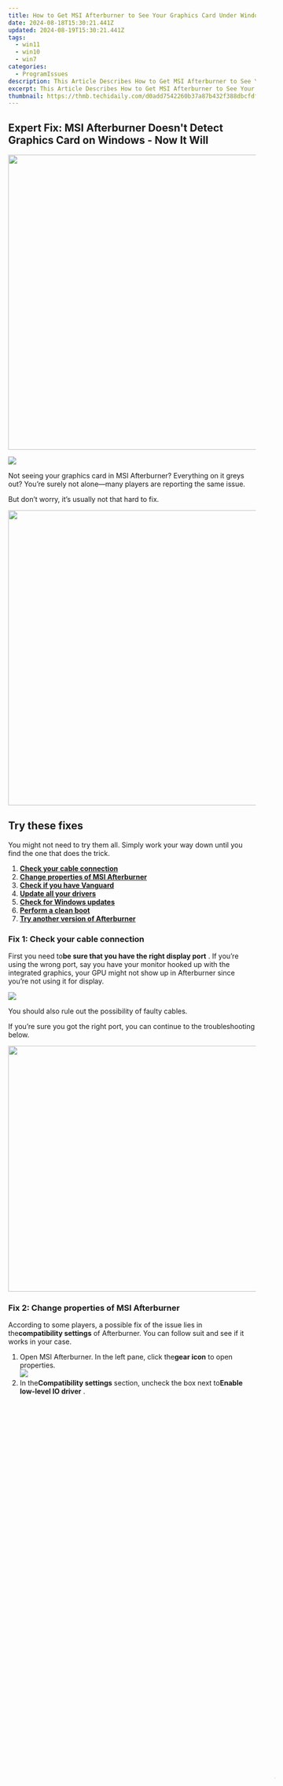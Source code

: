 ```yaml
---
title: How to Get MSI Afterburner to See Your Graphics Card Under Windows 10 or 11
date: 2024-08-18T15:30:21.441Z
updated: 2024-08-19T15:30:21.441Z
tags:
  - win11
  - win10
  - win7
categories:
  - ProgramIssues
description: This Article Describes How to Get MSI Afterburner to See Your Graphics Card Under Windows 10 or 11
excerpt: This Article Describes How to Get MSI Afterburner to See Your Graphics Card Under Windows 10 or 11
thumbnail: https://thmb.techidaily.com/d0add7542260b37a87b432f388dbcfdf91f7a9a63e5abfaa3c7c10c7e5faa6e1.jpg
---
```


## Expert Fix: MSI Afterburner Doesn't Detect Graphics Card on Windows - Now It Will

<!-- affiliate ads begin -->
<a href="https://appsumo.8odi.net/c/5597632/2082535/7443" target="_top" id="2082535"><img src="//a.impactradius-go.com/display-ad/7443-2082535" border="0" alt="" width="1200" height="600"/></a><img height="0" width="0" src="https://appsumo.8odi.net/i/5597632/2082535/7443" style="position:absolute;visibility:hidden;" border="0" />
<!-- affiliate ads end -->
![](https://images.drivereasy.com/wp-content/uploads/2021/09/msi-afterburner-featured.jpg)

 Not seeing your graphics card in MSI Afterburner? Everything on it greys out? You’re surely not alone—many players are reporting the same issue.

But don’t worry, it’s usually not that hard to fix.

<!-- affiliate ads begin -->
<a href="https://appsumo.8odi.net/c/5597632/2075482/7443" target="_top" id="2075482"><img src="//a.impactradius-go.com/display-ad/7443-2075482" border="0" alt="" width="1200" height="600"/></a><img height="0" width="0" src="https://appsumo.8odi.net/i/5597632/2075482/7443" style="position:absolute;visibility:hidden;" border="0" />
<!-- affiliate ads end -->
## Try these fixes

 You might not need to try them all. Simply work your way down until you find the one that does the trick.

1. [**Check your cable connection**](https://tools.techidaily.com/drivereasy/download/)
2. [**Change properties of MSI Afterburner**](https://tools.techidaily.com/drivereasy/download/)
3. [**Check if you have Vanguard**](https://tools.techidaily.com/drivereasy/download/)
4. [**Update all your drivers**](https://tools.techidaily.com/drivereasy/download/)
5. [**Check for Windows updates**](https://tools.techidaily.com/drivereasy/download/)
6. [**Perform a clean boot**](https://tools.techidaily.com/drivereasy/download/)
7. **[Try another version of Afterburner](https://tools.techidaily.com/drivereasy/download/)**

### Fix 1: Check your cable connection

 First you need to**be sure that you have the right display port** . If you’re using the wrong port, say you have your monitor hooked up with the integrated graphics, your GPU might not show up in Afterburner since you’re not using it for display.

![](https://images.drivereasy.com/wp-content/uploads/2021/09/dedicated-gpu-integrated-graphics-hdmi-1200x1200.jpg)

You should also rule out the possibility of faulty cables.

 If you’re sure you got the right port, you can continue to the troubleshooting below.

<!-- affiliate ads begin -->
<a href="https://appsumo.8odi.net/c/5597632/2087407/7443" target="_top" id="2087407"><img src="//a.impactradius-go.com/display-ad/7443-2087407" border="0" alt="" width="600" height="500"/></a><img height="0" width="0" src="https://appsumo.8odi.net/i/5597632/2087407/7443" style="position:absolute;visibility:hidden;" border="0" />
<!-- affiliate ads end -->
### Fix 2: Change properties of MSI Afterburner

 According to some players, a possible fix of the issue lies in the**compatibility settings** of Afterburner. You can follow suit and see if it works in your case.

1. Open MSI Afterburner. In the left pane, click the**gear icon** to open properties.  
![](https://images.drivereasy.com/wp-content/uploads/2021/09/msi-afterburner-settings-1.jpg)
2. In the**Compatibility settings** section, uncheck the box next to**Enable low-level IO driver** .  
<!-- affiliate ads begin -->
<span id="1793213">
					<video width="1080" height="1620" style="cursor:pointer"
           poster="//a.impactradius-go.com/display-clicktoplayimage/1793213.jpeg"
           onclick="if(!this.playClicked){this.play();this.setAttribute('controls',true);this.playClicked=true;}">
	   <source src="//a.impactradius-go.com/display-ad/19135-1793213">
	   <img src="//a.impactradius-go.com/display-clicktoplayimage/1793213.jpeg" style="border: none; height: 100%; width: 100%; object-fit: contain">
	</video>
	<div style="width:1080px;text-align:center"><a href="javascript:window.open(decodeURIComponent('https%3A%2F%2Ftinyland.pxf.io%2Fc%2F5597632%2F1793213%2F19135'), '_blank');void(0);">Click here</a></div>
</span>
<img height="0" width="0" src="https://imp.pxf.io/i/5597632/1793213/19135" style="position:absolute;visibility:hidden;" border="0" />
<!-- affiliate ads end -->
![](https://images.drivereasy.com/wp-content/uploads/2021/09/msi-afterburner-settings-2.jpg)
3. Restart your PC and check the results in MSI Afterburner.

If this trick doesn’t help you. take a look at the next one below.

<!-- affiliate ads begin -->
<a href="https://printrendy.pxf.io/c/5597632/1453719/17020" target="_top" id="1453719"><img src="//a.impactradius-go.com/display-ad/17020-1453719" border="0" alt="" width="300" height="250"/></a><img height="0" width="0" src="https://imp.pxf.io/i/5597632/1453719/17020" style="position:absolute;visibility:hidden;" border="0" />
<!-- affiliate ads end -->
### Fix 3: Check if you have Vanguard

 If you’re into Valorant, you might be familiar with**Vanguard** , the anti-cheat program. Records show that Vanguard is a big time trouble maker that is responsible for many game issues. And many players reported that it has something to do with Afterburner not detecting GPU. So if you have Vanguard on your system, you can try to disable/uninstall it and see if Afterburner works properly.

<!-- affiliate ads begin -->
<a href="https://secure.2checkout.com/order/checkout.php?PRODS=30901410&QTY=1&AFFILIATE=108875&CART=1"> <img src="https://secure.avangate.com/images/merchant/ce9a6fb2becc2d235e62b125e9260102/products/copy_1_copy_vMixCallScreenshot1-large.jpg" border="0"> vMix Pro - Software based live production. vMix Pro includes everything in vMix 4K plus 8 channels of Replay and 8 vMix Call 
This bundle includes Studio 200 for vMix from Virtualsetworks, HTTP Matrix 1.0 automation scheduler, and 4 introductory training videos from the Udemy vMix Basic to Amazing course. </a>
<!-- affiliate ads end -->
![](https://images.drivereasy.com/wp-content/uploads/2021/09/vanguard-task-manager.jpg)

If you don’t have Vanguard, simply move on to the next fix.

<!-- affiliate ads begin -->
<a href="https://vapordna.pxf.io/c/5597632/1494880/17238" target="_top" id="1494880"><img src="//a.impactradius-go.com/display-ad/17238-1494880" border="0" alt="" width="728" height="90"/></a><img height="0" width="0" src="https://imp.pxf.io/i/5597632/1494880/17238" style="position:absolute;visibility:hidden;" border="0" />
<!-- affiliate ads end -->
### Fix 4: Update all your drivers

 If you’re not seeing your GPU in MSI Afterburner, chances are you might be using**a buggy or outdated graphics driver** . In fact, for your rig to function properly, you should always make sure you have all the drivers up to date.

 You can update drivers manually, by visiting the graphics, motherboard manufacturers one by one, finding the latest correct installers and installing step by step. But if you don’t have the time or patience to update manually, you can do it automatically with Driver Easy.

1. **[Download](https://tools.techidaily.com/drivereasy/download/)**  and install Driver Easy.
2. Run Driver Easy and click the **Scan Now** button. Driver Easy will then scan your computer and detect any problem drivers.  
![](https://images.drivereasy.com/wp-content/uploads/2020/12/last-scan-never.png)
3. Click **Update All** to automatically download and install the correct version of _all_ the drivers that are missing or out of date on your system.  
 (This requires the **[Pro version](https://tools.techidaily.com/drivereasy/download/)**  – you’ll be prompted to upgrade when you click Update All. If you don’t want to pay for the Pro version, you can still download and install all the drivers you need with the free version; you just have to download them one at a time, and manually install them, the normal Windows way.)  
![](https://images.drivereasy.com/wp-content/uploads/2020/09/de-killer-networking-rtx-2060-clean.jpg)

**The Pro version of Driver Easy** comes with _full technical support_ . If you need assistance, please contact **Driver Easy’s support team** at **[support@drivereasy.com](https://tools.techidaily.com/drivereasy/download/) .**

 After updating all your drivers, restart your PC and check if Afterburner is working properly.

 If the latest drivers don’t give you luck, you can continue to the next method.

### Fix 5: Check for Windows updates

 Windows updates help you avoid most of the**software compatibility issues** . You should always make sure you’re on the latest system.

1. On your keyboard, press**Win+I** (the Windows logo key and the i key) to open the Windows Settings app. Click**Update & Security** .  
![update & security](https://images.drivereasy.com/wp-content/uploads/2020/10/update-security-2.jpg)
2. Click**Check for updates** . Windows will then download and install the available patches. It might take some time (up to 30 mins).  
![](https://images.drivereasy.com/wp-content/uploads/2020/08/windows-security-update-click-check-for-update.jpg)

 To confirm you’ve installed _all_  the system updates, **repeat these steps** until it prompts “You’re up to date” when you click **Check for updates** .

 Once done, restart your computer and check if MSI Afterburner is running correctly.

If the issue lingers on, you can continue to the next fix.

### Fix 6: Perform a clean boot

 In addition to Vanguard, you should check if there’re other interferences in your system. You can start by**doing a clean boot** , which only starts the PC with the minimum set of services and programs.

1. On your keyboard, press**Win+R** (the Windows logo key and the r key) at the same time to invoke the Run box. Type or paste**msconfig** and click**OK** .  
<!-- affiliate ads begin -->
<a href="https://secure.2checkout.com/order/checkout.php?PRODS=33729450&QTY=1&AFFILIATE=108875&CART=1"><img src="https://secure.avangate.com/images/merchant/7f687767ccf20fcea1c9dc4a5adc2326/Digisigner_banner_728_x_90_color_version.png" border="0"></a>
<!-- affiliate ads end -->
![](https://images.drivereasy.com/wp-content/uploads/2020/11/msconfig-clean-boot-1.jpg)
2. In the pop-up window, navigate to the **Services**  tab and check the box next to **Hide all Microsoft services** .  
![](https://images.drivereasy.com/wp-content/uploads/2020/09/msconfig-hide-all-windows-services.jpg)
3. **Uncheck**  all the services EXCEPT those belong to your hardware manufacturers, such as **Realtek** , **AMD** , **NVIDIA** ,**Logitech** and **Intel** . Then click **OK**  to apply the changes.  
![](https://images.drivereasy.com/wp-content/uploads/2020/09/msconfig-disable-services-except-gpu-audio.jpg)
4. On your keyboard, press **Ctrl** , **Shift**  and **Esc**  at the same time to open Task Manager, then navigate to the **Startup**  tab.  
![](https://images.drivereasy.com/wp-content/uploads/2020/08/task-manager-startup.jpg)
5. One at a time, select any programs you suspect might be interfering, and click **Disable** .  
<!-- affiliate ads begin -->
<a href="https://estore.winxdvd.com/order/checkout.php?PRODS=4612444&QTY=1&AFFILIATE=108875&CART=1"><img src="https://www.winxdvd.com/affiliate/new-banner/pt-728x90.jpg" border="0"></a>
<!-- affiliate ads end -->
![](https://images.drivereasy.com/wp-content/uploads/2020/08/task-manager-startup-disable-startup-program.jpg)
6. Restart your PC.

 If Afterburner works after the clean boot, you can root out the offenders by repeating the steps and disabling only half of the services and programs.

If the issue persists, you can try the next solution below.

<!-- affiliate ads begin -->
<a href="https://order.glarysoft.com/order/checkout.php?PRODS=35408920&QTY=1&AFFILIATE=108875&CART=1"><img src="https://secure.avangate.com/images/merchant/6734fa703f6633ab896eecbdfad8953a/products/FR-200-1.png" border="0">Glarysoft File Recovery Pro - Helps to recover your lost file/data, even permanently deleted data. </a>
<!-- affiliate ads end -->
### Fix 7: Try another version of Afterburner

 If none of the fixes can help you, you can try to reinstall MSI Afterburner. This should reset profiles and fix possible issues during installation. Instead of installing the same version, this time you can try the previous and beta ones, which can be easily found on[Guru3D.com](https://www.guru3d.com/files/index.html) .

---

 Hopefully this post helps you get MSI Afterburner working again. If you have any questions or ideas, feel free to drop a line in the comments below.

* [MSI](https://tools.techidaily.com/drivereasy/download/)

<ins class="adsbygoogle"
     style="display:block"
     data-ad-format="autorelaxed"
     data-ad-client="ca-pub-7571918770474297"
     data-ad-slot="1223367746"></ins>



<ins class="adsbygoogle"
     style="display:block"
     data-ad-client="ca-pub-7571918770474297"
     data-ad-slot="8358498916"
     data-ad-format="auto"
     data-full-width-responsive="true"></ins>

<span class="atpl-alsoreadstyle">Also read:</span>
<div><ul>
<li><a href="https://vp-tips.techidaily.com/new-2024-approved-in-depth-analysis-and-methods-with-morphvox-sound-alteration/"><u>[New] 2024 Approved  In-Depth Analysis and Methods with MorphVOX Sound Alteration</u></a></li>
<li><a href="https://video-screen-grab.techidaily.com/new-in-2024-professional-video-file-preservation-six-essential-steps-for-windows-11/"><u>[New] In 2024, Professional Video File Preservation  Six Essential Steps for Windows 11</u></a></li>
<li><a href="https://facebook-video-content.techidaily.com/updated-2024-approved-engage-enlighten-and-enthrall-with-immersive-facebook-sharing/"><u>[Updated] 2024 Approved  Engage, Enlighten and Enthrall with Immersive Facebook Sharing</u></a></li>
<li><a href="https://screen-recording.techidaily.com/updated-2024-approved-lead-the-charge-with-our-12-best-tycoon-games-ever-played/"><u>[Updated] 2024 Approved  Lead the Charge with Our #12 Best Tycoon Games Ever Played</u></a></li>
<li><a href="https://fox-helps.techidaily.com/updated-2024-approved-prime-time-top-10-methods-for-flawless-cricket-broadcasts/"><u>[Updated] 2024 Approved  Prime Time  Top 10 Methods for Flawless Cricket Broadcasts</u></a></li>
<li><a href="https://vp-tips.techidaily.com/updated-advanced-windows-based-editors-for-high-quality-videography/"><u>[Updated] Advanced Windows-Based Editors for High-Quality Videography</u></a></li>
<li><a href="https://digital-screen-recording.techidaily.com/updated-in-2024-vidma-to-go-screen-record-and-beyond-alternatives/"><u>[Updated] In 2024, Vidma to Go  Screen Record and Beyond Alternatives</u></a></li>
<li><a href="https://tiktok-video-recordings.techidaily.com/updated-unveil-the-secrets-of-exceptional-tiktok-intro-videos-mac-for-2024/"><u>[Updated] Unveil the Secrets of Exceptional TikTok Intro Videos (Mac) for 2024</u></a></li>
<li><a href="https://youtube-clips.techidaily.com/2024-approved-elevating-visual-experience-youtubes-quality-boosting-guide/"><u>2024 Approved  Elevating Visual Experience  YouTube's Quality Boosting Guide</u></a></li>
<li><a href="https://youtube-sure.techidaily.com/al-identity-building-crafting-perfect-channel-images-for-2024/"><u>Digital Identity Building  Crafting Perfect Channel Images for 2024</u></a></li>
<li><a href="https://driver-download.techidaily.com/1722974307456-easy-to-download-drivers-for-your-targeus-docking-station-start-now/"><u>Easy-to-Download Drivers for Your Targeus Docking Station - Start Now!</u></a></li>
<li><a href="https://win-able.techidaily.com/effective-solutions-for-correcting-mlb-the-show-2021s-server-problems/"><u>Effective Solutions for Correcting MLB The Show 2021'S Server Problems</u></a></li>
<li><a href="https://win-able.techidaily.com/efficiently-managing-high-cpu-usage-issues-in-chrome-browser/"><u>Efficiently Managing High CPU Usage Issues in Chrome Browser</u></a></li>
<li><a href="https://win-able.techidaily.com/elevate-your-gaming-boosting-horizon-zero-dawns-speed-and-efficiency/"><u>Elevate Your Gaming: Boosting Horizon Zero Dawn's Speed and Efficiency</u></a></li>
<li><a href="https://win-able.techidaily.com/elex-ii-stability-issues-resolved-how-to-stop-game-crashes-on-pc/"><u>Elex II Stability Issues Resolved: How to Stop Game Crashes on PC</u></a></li>
<li><a href="https://some-knowledge.techidaily.com/explore-androids-leading-music-video-watching-tools-for-2024/"><u>Explore Android's Leading Music Video Watching Tools for 2024</u></a></li>
<li><a href="https://win-able.techidaily.com/fixed-how-to-resolve-warno-game-crashes-on-your-computer/"><u>FIXED: How to Resolve Warno Game Crashes on Your Computer</u></a></li>
<li><a href="https://win-able.techidaily.com/fixing-counter-strike-16-not-starting-correctly-expert-advice/"><u>Fixing Counter-Strike 1.6 Not Starting Correctly – Expert Advice</u></a></li>
<li><a href="https://win-able.techidaily.com/get-your-discord-streaming-up-and-running-overlay-issues-no-more/"><u>Get Your Discord Streaming Up & Running - Overlay Issues No More!</u></a></li>
<li><a href="https://win-able.techidaily.com/guide-to-overcoming-sea-of-thieves-stability-issues/"><u>Guide to Overcoming Sea of Thieves Stability Issues</u></a></li>
<li><a href="https://win-able.techidaily.com/halo-infinite-smoother-than-ever-fix-for-graphics-glitches-unveiled/"><u>Halo Infinite Smoother Than Ever! Fix for Graphics Glitches Unveiled</u></a></li>
<li><a href="https://android-frp.techidaily.com/how-to-bypass-google-frp-lock-on-nubia-red-magic-9-pro-devices-by-drfone-android/"><u>How to Bypass Google FRP Lock on Nubia Red Magic 9 Pro Devices</u></a></li>
<li><a href="https://win-able.techidaily.com/how-to-enable-msi-afterburner-detection-for-your-graphics-card-on-windows-10-or-11/"><u>How to Enable MSI Afterburner Detection for Your Graphics Card on Windows 10 or 11</u></a></li>
<li><a href="https://unlock-android.techidaily.com/how-to-reset-a-locked-itel-p55t-phone-by-drfone-android/"><u>How to Reset a Locked Itel P55T Phone</u></a></li>
<li><a href="https://location-social.techidaily.com/in-2024-3-things-you-must-know-about-fake-snapchat-location-on-samsung-galaxy-a14-5g-drfone-by-drfone-virtual-android/"><u>In 2024, 3 Things You Must Know about Fake Snapchat Location On Samsung Galaxy A14 5G | Dr.fone</u></a></li>
<li><a href="https://ios-location-track.techidaily.com/in-2024-9-best-phone-monitoring-apps-for-apple-iphone-7-drfone-by-drfone-virtual-ios/"><u>In 2024, 9 Best Phone Monitoring Apps for Apple iPhone 7 | Dr.fone</u></a></li>
<li><a href="https://location-social.techidaily.com/in-2024-how-to-change-gps-location-on-oppo-a1x-5g-easily-and-safely-drfone-by-drfone-virtual-android/"><u>In 2024, How to Change GPS Location on Oppo A1x 5G Easily & Safely | Dr.fone</u></a></li>
<li><a href="https://phone-solutions.techidaily.com/in-2024-looking-for-a-location-changer-on-vivo-v29e-look-no-further-drfone-by-drfone-virtual-android/"><u>In 2024, Looking For A Location Changer On Vivo V29e? Look No Further | Dr.fone</u></a></li>
<li><a href="https://win-able.techidaily.com/1723001364236-launch-problems-in-valorant-heres-how-you-can-resolve-them-on-your-pc-latest-tips/"><u>Launch Problems in Valorant? Here's How You Can Resolve Them on Your PC - Latest Tips</u></a></li>
<li><a href="https://win-able.techidaily.com/master-class-resolving-gameplay-jitters-for-enhanced-performance-and-elevated-fps-in-the-current-year/"><u>Master Class: Resolving Gameplay Jitters for Enhanced Performance & Elevated FPS in the Current Year</u></a></li>
<li><a href="https://win-able.techidaily.com/mastering-nvidia-geforce-stability-fixing-problematic-closures-for-a-seamless-gaming-experience/"><u>Mastering NVIDIA GeForce Stability: Fixing Problematic Closures for a Seamless Gaming Experience</u></a></li>
<li><a href="https://win-able.techidaily.com/metro-exodus-pc-enhanced-ed-persistent-crash-issues-resolved/"><u>Metro Exodus PC Enhanced Ed.: Persistent Crash Issues Resolved?</u></a></li>
<li><a href="https://win-able.techidaily.com/overcome-terraria-stability-issues-with-new-2024-fixes-and-hacks/"><u>Overcome Terraria Stability Issues with New 2024 Fixes and Hacks</u></a></li>
<li><a href="https://win-able.techidaily.com/overcoming-initial-errors-how-to-start-football-manager-2023/"><u>Overcoming Initial Errors – How to Start Football Manager 2023</u></a></li>
<li><a href="https://facebook-videos.techidaily.com/overcoming-uneven-sound-in-fb-video-playback/"><u>Overcoming Uneven Sound in FB Video Playback</u></a></li>
<li><a href="https://win-able.techidaily.com/pc-issues-solving-stutter-problems-in-sifu-fps-gameplay/"><u>PC Issues: Solving 'Stutter' Problems in Sifu FPS Gameplay</u></a></li>
<li><a href="https://win-able.techidaily.com/pharmacogenomics-can-influence-the-risk-of-drug-induced-liver-injury-dili-by-affecting-drug-metabolism-pathways/"><u>Pharmacogenomics Can Influence the Risk of Drug-Induced Liver Injury (DILI) by Affecting Drug Metabolism Pathways.</u></a></li>
<li><a href="https://win-able.techidaily.com/resolved-troubleshooting-guide-for-minecraft-error-code-exit-0-explained/"><u>Resolved: Troubleshooting Guide for Minecraft Error - Code 'Exit 0' Explained</u></a></li>
<li><a href="https://win-able.techidaily.com/resolving-continuous-crash-issues-in-elex-ii-tips-for-pc-gamers/"><u>Resolving Continuous Crash Issues in Elex II - Tips for PC Gamers</u></a></li>
<li><a href="https://win-able.techidaily.com/solving-terrarias-lost-connections-a-guide-with-proven-techniques-6/"><u>Solving Terraria's Lost Connections: A Guide with Proven Techniques (6)</u></a></li>
<li><a href="https://win-able.techidaily.com/solving-the-lag-and-stutter-problem-in-fortnite-on-your-computer/"><u>Solving the Lag and Stutter Problem in Fortnite on Your Computer</u></a></li>
<li><a href="https://win-able.techidaily.com/1722994557089-successful-launch-of-it-takes-two-now-available/"><u>Successful Launch of 'It Takes Two' - Now Available!</u></a></li>
<li><a href="https://win-able.techidaily.com/the-roadblocks-preventing-football-manager-2022-from-dropping-expert-fixes-revealed/"><u>The Roadblocks Preventing Football Manager 2022 From Dropping - Expert Fixes Revealed</u></a></li>
<li><a href="https://win-able.techidaily.com/the-sims-4-graphic-glitches-solved-correcting-the-video-hardware-conflict/"><u>The Sims #4 Graphic Glitches Solved: Correcting the Video Hardware Conflict</u></a></li>
<li><a href="https://screen-video-capture.techidaily.com/top-5-mac-snipping-utilities-essential-choices-for-2024/"><u>Top 5 Mac Snipping Utilities  Essential Choices for 2024</u></a></li>
<li><a href="https://win-able.techidaily.com/troubleshooting-made-easy-start-genshin-impact-without-a-hitch/"><u>Troubleshooting Made Easy: Start Genshin Impact Without a Hitch</u></a></li>
<li><a href="https://win-able.techidaily.com/troubleshooting-steam-eac-installation-issues-for-game-access/"><u>Troubleshooting Steam EAC Installation Issues for Game Access</u></a></li>
<li><a href="https://win-able.techidaily.com/troubleshooting-tips-for-connecting-iphone-to-itunes-on-windows-11/"><u>Troubleshooting Tips for Connecting iPhone to iTunes on Windows 11</u></a></li>
<li><a href="https://win-able.techidaily.com/troubleshooting-tips-for-fixing-naraka-bloodpoint-freezing-issues/"><u>Troubleshooting Tips for Fixing 'Naraka: Bloodpoint' Freezing Issues</u></a></li>
<li><a href="https://win-able.techidaily.com/troubleshooting-tips-for-gta-5-online-connectivity-issues/"><u>Troubleshooting Tips for GTA 5 Online Connectivity Issues</u></a></li>
<li><a href="https://win-able.techidaily.com/ultimate-fixes-for-the-dead-space-reboot-starting-issue-2024-tips-and-solutions/"><u>Ultimate Fixes for the Dead Space Reboot Starting Issue - 2024 Tips & Solutions</u></a></li>
<li><a href="https://win-able.techidaily.com/ultimate-troubleshooting-tips-for-stable-gaming-experience-fixing-crashes/"><u>Ultimate Troubleshooting Tips for Stable Gaming Experience : Fixing Crashes</u></a></li>
<li><a href="https://win-able.techidaily.com/untangling-connectivity-issues-a-guide-to-solving-hitman-3-errors/"><u>Untangling Connectivity Issues: A Guide to Solving Hitman 3 Errors</u></a></li>
<li><a href="https://win-able.techidaily.com/untangling-the-problems-in-call-of-duty-wwii-decoding-error-4128/"><u>Untangling the Problems in Call of Duty: WWII - Decoding Error 4128</u></a></li>
</ul></div>
